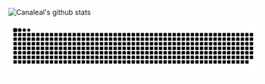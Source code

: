 
![Canaleal's github stats](https://github-readme-stats.vercel.app/api?username=canaleal&&count_private=true&show_icons=true&hide_title=true&show_icons=true&theme=tokyonight)
<!-- <img width="360px" src="https://github-readme-stats.vercel.app/api/top-langs/?username=canaleal&layout=compact&langs_count=8&theme=tokyonight"/> -->

![snake gif](https://github.com/canaleal/canaleal/blob/output/github-contribution-grid-snake-dark.svg)
